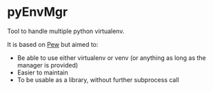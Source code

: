 # pyEnvMgr

Tool to handle multiple python virtualenv.

It is based on [Pew](https://github.com/berdario/pew) but aimed to:

* Be able to use either virtualenv or venv (or anything as long as the manager is provided)
* Easier to maintain
* To be usable as a library, without further subprocess call



